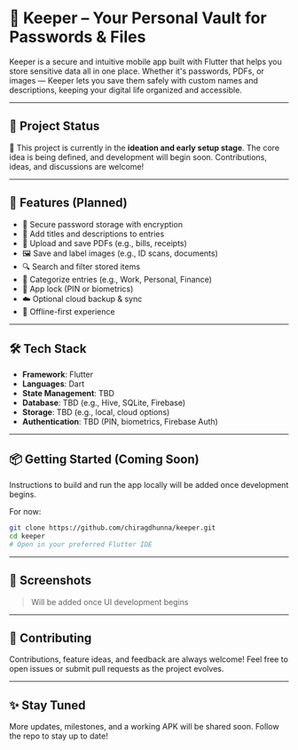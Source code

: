 # 🔐 Keeper – Your Personal Vault for Passwords & Files

Keeper is a secure and intuitive mobile app built with Flutter that helps you store sensitive data all in one place. Whether it's passwords, PDFs, or images — Keeper lets you save them safely with custom names and descriptions, keeping your digital life organized and accessible.

---

## 🚧 Project Status

🚀 This project is currently in the **ideation and early setup stage**. The core idea is being defined, and development will begin soon. Contributions, ideas, and discussions are welcome!

---

## 📱 Features (Planned)

- 🔐 Secure password storage with encryption
- 📝 Add titles and descriptions to entries
- 📂 Upload and save PDFs (e.g., bills, receipts)
- 🖼️ Save and label images (e.g., ID scans, documents)
- 🔍 Search and filter stored items
- 📁 Categorize entries (e.g., Work, Personal, Finance)
- 🔐 App lock (PIN or biometrics)
- ☁️ Optional cloud backup & sync
- 📶 Offline-first experience

---

## 🛠 Tech Stack

- **Framework**: Flutter
- **Languages**: Dart
- **State Management**: TBD
- **Database**: TBD (e.g., Hive, SQLite, Firebase)
- **Storage**: TBD (e.g., local, cloud options)
- **Authentication**: TBD (PIN, biometrics, Firebase Auth)

---

## 📦 Getting Started (Coming Soon)

Instructions to build and run the app locally will be added once development begins.

For now:

```bash
git clone https://github.com/chiragdhunna/keeper.git
cd keeper
# Open in your preferred Flutter IDE
```

---

## 📸 Screenshots

> Will be added once UI development begins

---

## 🤝 Contributing

Contributions, feature ideas, and feedback are always welcome! Feel free to open issues or submit pull requests as the project evolves.

---

## ✨ Stay Tuned

More updates, milestones, and a working APK will be shared soon. Follow the repo to stay up to date!
